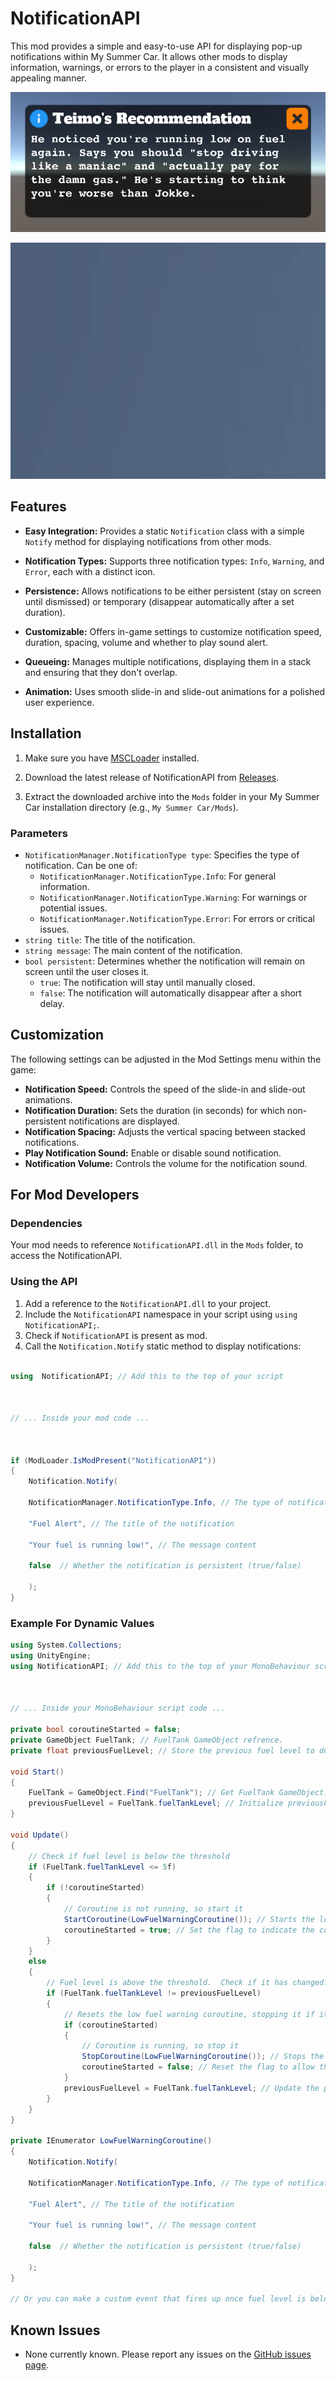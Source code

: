 
# NotificationAPI

  

This mod provides a simple and easy-to-use API for displaying pop-up notifications within My Summer Car. It allows other mods to display information, warnings, or errors to the player in a consistent and visually appealing manner.

![](images/image.png)

![](images/gif.gif)

## Features

  

*  **Easy Integration:** Provides a static `Notification` class with a simple `Notify` method for displaying notifications from other mods.

*  **Notification Types:** Supports three notification types: `Info`, `Warning`, and `Error`, each with a distinct icon.

*  **Persistence:** Allows notifications to be either persistent (stay on screen until dismissed) or temporary (disappear automatically after a set duration).

*  **Customizable:** Offers in-game settings to customize notification speed, duration, spacing, volume and whether to play sound alert.

*  **Queueing:** Manages multiple notifications, displaying them in a stack and ensuring that they don't overlap.

*  **Animation:** Uses smooth slide-in and slide-out animations for a polished user experience.

  

## Installation

  

1. Make sure you have [MSCLoader](https://github.com/piotrulos/MSCModLoader) installed.

2. Download the latest release of NotificationAPI from [Releases](https://github.com/RedJohn260/NotificationAPI/releases).

3. Extract the downloaded archive into the `Mods` folder in your My Summer Car installation directory (e.g., `My Summer Car/Mods`).

### Parameters

-   `NotificationManager.NotificationType type`: Specifies the type of notification. Can be one of:
    -   `NotificationManager.NotificationType.Info`: For general information.
    -   `NotificationManager.NotificationType.Warning`: For warnings or potential issues.
    -   `NotificationManager.NotificationType.Error`: For errors or critical issues.
-   `string title`: The title of the notification.
-   `string message`: The main content of the notification.
-   `bool persistent`: Determines whether the notification will remain on screen until the user closes it.
    -   `true`: The notification will stay until manually closed.
    -   `false`: The notification will automatically disappear after a short delay.
## Customization

The following settings can be adjusted in the Mod Settings menu within the game:

-   **Notification Speed:**  Controls the speed of the slide-in and slide-out animations.
-   **Notification Duration:**  Sets the duration (in seconds) for which non-persistent notifications are displayed.
-   **Notification Spacing:**  Adjusts the vertical spacing between stacked notifications.
-   **Play Notification Sound:**  Enable or disable sound notification.
-   **Notification Volume:**  Controls the volume for the notification sound.

## For Mod Developers

### Dependencies

Your mod needs to reference `NotificationAPI.dll` in the `Mods` folder, to access the NotificationAPI.

### Using the API

1.  Add a reference to the `NotificationAPI.dll` to your project.
2.  Include the  `NotificationAPI`  namespace in your script using  `using NotificationAPI;`.
3.  Check if `NotificationAPI` is present as mod.
4.  Call the  `Notification.Notify`  static method to display notifications:
```csharp

using  NotificationAPI; // Add this to the top of your script

  

// ... Inside your mod code ...

  

if (ModLoader.IsModPresent("NotificationAPI"))
{
    Notification.Notify(

    NotificationManager.NotificationType.Info, // The type of notification

    "Fuel Alert", // The title of the notification

    "Your fuel is running low!", // The message content

    false  // Whether the notification is persistent (true/false)

    );
}
```

### Example For Dynamic Values
```csharp
using System.Collections;
using UnityEngine;
using NotificationAPI; // Add this to the top of your MonoBehaviour script

  

// ... Inside your MonoBehaviour script code ...

private bool coroutineStarted = false;
private GameObject FuelTank; // FuelTank GameObject refrence.
private float previousFuelLevel; // Store the previous fuel level to detect changes

void Start()
{
    FuelTank = GameObject.Find("FuelTank"); // Get FuelTank GameObject.
    previousFuelLevel = FuelTank.fuelTankLevel; // Initialize previousFuelLevel at the start
}

void Update()
{
    // Check if fuel level is below the threshold
    if (FuelTank.fuelTankLevel <= 5f)
    {
        if (!coroutineStarted)
        {
            // Coroutine is not running, so start it
            StartCoroutine(LowFuelWarningCoroutine()); // Starts the low fuel warning coroutine
            coroutineStarted = true; // Set the flag to indicate the coroutine is running
        }
    }
    else
    {
        // Fuel level is above the threshold.  Check if it has changed.
        if (FuelTank.fuelTankLevel != previousFuelLevel)
        {
            // Resets the low fuel warning coroutine, stopping it if it's running and resetting the flag.
            if (coroutineStarted)
            {
                // Coroutine is running, so stop it
                StopCoroutine(LowFuelWarningCoroutine()); // Stops the low fuel warning coroutine
                coroutineStarted = false; // Reset the flag to allow the coroutine to be started again
            }
            previousFuelLevel = FuelTank.fuelTankLevel; // Update the previous fuel level
        }
    }
}

private IEnumerator LowFuelWarningCoroutine()
{
    Notification.Notify(

    NotificationManager.NotificationType.Info, // The type of notification

    "Fuel Alert", // The title of the notification

    "Your fuel is running low!", // The message content

    false  // Whether the notification is persistent (true/false)

    );
}

// Or you can make a custom event that fires up once fuel level is below the threshold

```
## Known Issues

-   None currently known. Please report any issues on the [GitHub issues page](https://github.com/RedJohn260/NotificationAPI/issues).
